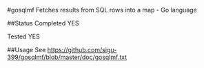 #gosqlmf
Fetches results from SQL rows into a map - Go language

##Status
Completed YES

Tested YES

##Usage
See https://github.com/sigu-399/gosqlmf/blob/master/doc/gosqlmf.txt
